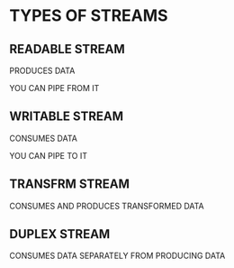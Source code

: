 # TYPES OF STREAMS

## READABLE STREAM

PRODUCES DATA

YOU CAN PIPE FROM IT

## WRITABLE STREAM

CONSUMES DATA

YOU CAN PIPE TO IT

## TRANSFRM STREAM

CONSUMES AND PRODUCES TRANSFORMED DATA

## DUPLEX STREAM

CONSUMES DATA SEPARATELY FROM PRODUCING DATA